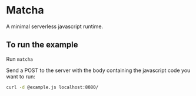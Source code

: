 # Matcha

A minimal serverless javascript runtime.

## To run the example
Run `matcha`

Send a POST to the server with the body containing the javascript code you want to run:
```bash
curl -d @example.js localhost:8080/
```
